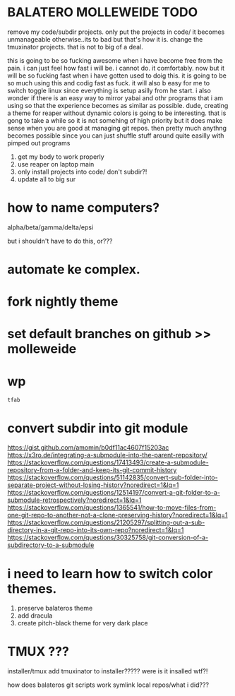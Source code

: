 # BALATERO MOLLEWEIDE TODO

remove my code/subdir projects.
only put the projects in code/
it becomes unmanageable otherwise..its to bad but that's how it is.
change the tmuxinator projects. that is not to big of a deal.

this is going to be so fucking awesome when i have become free
from the pain. i can just feel how fast i will be. i cannot do.
it comfortably. now but it will be so fucking fast when i have
gotten used to doig this. it is going to be so much using this
and codig fast as fuck. it will also b easy for me to switch toggle
linux since everything is setup asilly from he start.
i also wonder if there is an easy way to mirror yabai and
othr programs that i am using so that the experience becomes
as similar as possible. dude, creating a theme for reaper without
dynamic colors is going to be interesting. that is gong to take
a while so it is not somehing of high priority but it does make
sense when you are good at managing git repos. then pretty 
much anythng becomes possible since you can just shuffle stuff
around quite easilly with pimped out programs



1. get my body to work properly
2. use reaper on laptop main
3. only install projects into code/
    don't subdir?!
4. update all to big sur

# how to name computers?
alpha/beta/gamma/delta/epsi

but i shouldn't have to do this, or???


# automate ke complex.

# fork nightly theme

# set default branches on github >> molleweide

# wp
    tfab

# convert subdir into git module
https://gist.github.com/amomin/b0df11ac4607f15203ac
https://x3ro.de/integrating-a-submodule-into-the-parent-repository/
https://stackoverflow.com/questions/17413493/create-a-submodule-repository-from-a-folder-and-keep-its-git-commit-history
https://stackoverflow.com/questions/51142835/convert-sub-folder-into-separate-project-without-losing-history?noredirect=1&lq=1
https://stackoverflow.com/questions/12514197/convert-a-git-folder-to-a-submodule-retrospectively?noredirect=1&lq=1
https://stackoverflow.com/questions/1365541/how-to-move-files-from-one-git-repo-to-another-not-a-clone-preserving-history?noredirect=1&lq=1
https://stackoverflow.com/questions/21205297/splitting-out-a-sub-directory-in-a-git-repo-into-its-own-repo?noredirect=1&lq=1
https://stackoverflow.com/questions/30325758/git-conversion-of-a-subdirectory-to-a-submodule

# i need to learn how to switch color themes.
1. preserve balateros theme
2. add dracula
3. create pitch-black theme for very dark place

# TMUX ???
installer/tmux add tmuxinator to installer?????
were is it insalled wtf?!

how does balateros git scripts work
symlink local repos/what i did???
